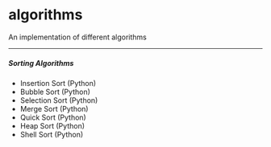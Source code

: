 algorithms
==========

An implementation of different algorithms

---

##### Sorting Algorithms
* Insertion Sort (Python)
* Bubble Sort (Python)
* Selection Sort (Python)
* Merge Sort (Python)
* Quick Sort (Python)
* Heap Sort (Python)
* Shell Sort (Python)
